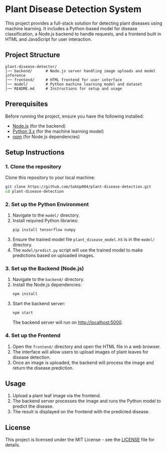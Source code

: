 # Plant Disease Detection System

This project provides a full-stack solution for detecting plant diseases using machine learning. It includes a Python-based model for disease classification, a Node.js backend to handle requests, and a frontend built in HTML and JavaScript for user interaction.

## Project Structure
```
plant-disease-detector/
│── backend/      # Node.js server handling image uploads and model inference
│── frontend/     # HTML frontend for user interface
│── model/        # Python machine learning model and dataset
│── README.md     # Instructions for setup and usage
```

## Prerequisites
Before running the project, ensure you have the following installed:
- [Node.js](https://nodejs.org/en/) (for the backend)
- [Python 3.x](https://www.python.org/downloads/) (for the machine learning model)
- [npm](https://www.npmjs.com/) (for Node.js dependencies)

## Setup Instructions

### 1. Clone the repository
Clone this repository to your local machine:
```bash
git clone https://github.com/SakUp004/plant-disease-detection.git
cd plant-disease-detection
```

### 2. Set up the Python Environment
1. Navigate to the `model/` directory.
2. Install required Python libraries:
    ```bash
    pip install tensorflow numpy
    ```
3. Ensure the trained model file `plant_disease_model.h5` is in the `model/` directory.
4. The `model/predict.py` script will use the trained model to make predictions based on uploaded images.

### 3. Set up the Backend (Node.js)
1. Navigate to the `backend/` directory.
2. Install the Node.js dependencies:
    ```bash
    npm install
    ```
3. Start the backend server:
    ```bash
    npm start
    ```
    The backend server will run on [http://localhost:5000](http://localhost:5000).

### 4. Set up the Frontend
1. Open the `frontend/` directory and open the HTML file in a web browser.
2. The interface will allow users to upload images of plant leaves for disease detection.
3. Once an image is uploaded, the backend will process the image and return the disease prediction.

## Usage
1. Upload a plant leaf image via the frontend.
2. The backend server processes the image and runs the Python model to predict the disease.
3. The result is displayed on the frontend with the predicted disease.

## License
This project is licensed under the MIT License - see the [LICENSE](LICENSE) file for details.
